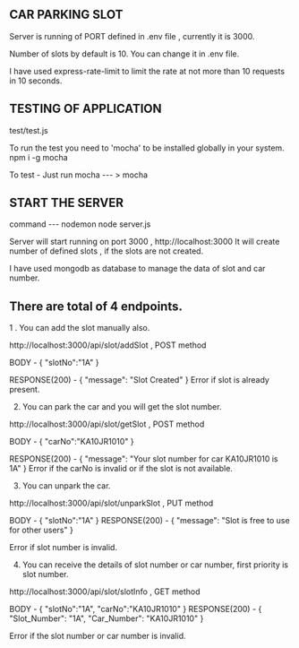 CAR PARKING SLOT 
-------------------------

Server is running of PORT defined in .env file , currently it is 3000.

Number of slots by default is 10. You can change it in .env file.

I have used express-rate-limit to limit the rate at not more than 10 requests in 10 seconds.


TESTING OF APPLICATION
----------------------------------

test/test.js

To run the test you need to 'mocha' to be installed globally in your system.
npm i -g mocha

To test - Just run mocha  --- > mocha

START THE SERVER
-----------------------------------

command --- nodemon node server.js

Server will start running on port 3000 , http://localhost:3000
It will create number of defined slots , if the slots are not created.

I have used mongodb as database to manage the data of slot and car number.

There are total of 4 endpoints.
-----------------------------------

1 . You can add the slot manually also.

http://localhost:3000/api/slot/addSlot , POST method

BODY - {
        "slotNo":"1A"
       }

RESPONSE(200) - {
                  "message": "Slot Created"
                }
Error if slot is already present.

2. You can park the car and you will get the slot number.

http://localhost:3000/api/slot/getSlot , POST method

BODY - {
        "carNo":"KA10JR1010"
       }

RESPONSE(200) - {
                "message": "Your slot number for car KA10JR1010 is 1A"
                }
Error if the carNo is invalid or if the slot is not available.

3. You can unpark the car.

http://localhost:3000/api/slot/unparkSlot , PUT method

BODY - {
        "slotNo":"1A"
       }
RESPONSE(200) - {
                "message": "Slot is free to use for other users"
                }

Error if slot number is invalid.

4. You can receive the details of slot number or car number, first priority is slot number.

http://localhost:3000/api/slot/slotInfo , GET method

BODY - {
        "slotNo":"1A",
        "carNo":"KA10JR1010"
       }
RESPONSE(200) - {
               "Slot_Number": "1A",
               "Car_Number": "KA10JR1010"
               }

Error if the slot number or car number is invalid.